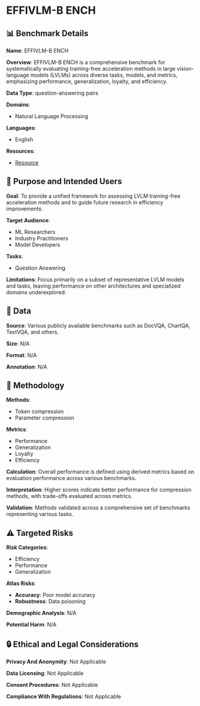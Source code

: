 # EFFIVLM-B ENCH

## 📊 Benchmark Details

**Name**: EFFIVLM-B ENCH

**Overview**: EFFIVLM-B ENCH is a comprehensive benchmark for systematically evaluating training-free acceleration methods in large vision-language models (LVLMs) across diverse tasks, models, and metrics, emphasizing performance, generalization, loyalty, and efficiency.

**Data Type**: question-answering pairs

**Domains**:
- Natural Language Processing

**Languages**:
- English

**Resources**:
- [Resource](https://effivlm-bench.github.io/)

## 🎯 Purpose and Intended Users

**Goal**: To provide a unified framework for assessing LVLM training-free acceleration methods and to guide future research in efficiency improvements.

**Target Audience**:
- ML Researchers
- Industry Practitioners
- Model Developers

**Tasks**:
- Question Answering

**Limitations**: Focus primarily on a subset of representative LVLM models and tasks, leaving performance on other architectures and specialized domains underexplored.

## 💾 Data

**Source**: Various publicly available benchmarks such as DocVQA, ChartQA, TextVQA, and others.

**Size**: N/A

**Format**: N/A

**Annotation**: N/A

## 🔬 Methodology

**Methods**:
- Token compression
- Parameter compression

**Metrics**:
- Performance
- Generalization
- Loyalty
- Efficiency

**Calculation**: Overall performance is defined using derived metrics based on evaluation performance across various benchmarks.

**Interpretation**: Higher scores indicate better performance for compression methods, with trade-offs evaluated across metrics.

**Validation**: Methods validated across a comprehensive set of benchmarks representing various tasks.

## ⚠️ Targeted Risks

**Risk Categories**:
- Efficiency
- Performance
- Generalization

**Atlas Risks**:
- **Accuracy**: Poor model accuracy
- **Robustness**: Data poisoning

**Demographic Analysis**: N/A

**Potential Harm**: N/A

## 🔒 Ethical and Legal Considerations

**Privacy And Anonymity**: Not Applicable

**Data Licensing**: Not Applicable

**Consent Procedures**: Not Applicable

**Compliance With Regulations**: Not Applicable
